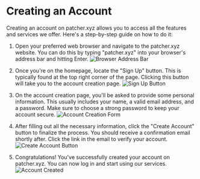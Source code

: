 # Creating an Account

Creating an account on patcher.xyz allows you to access all the features and services we offer. Here's a step-by-step guide on how to do it:

1. Open your preferred web browser and navigate to the patcher.xyz website. You can do this by typing "patcher.xyz" into your browser's address bar and hitting Enter. ![Browser Address Bar](./images/browser_address_bar.png)

2. Once you're on the homepage, locate the "Sign Up" button. This is typically found at the top right corner of the page. Clicking this button will take you to the account creation page. ![Sign Up Button](./images/sign_up_button.png)

3. On the account creation page, you'll be asked to provide some personal information. This usually includes your name, a valid email address, and a password. Make sure to choose a strong password to keep your account secure. ![Account Creation Form](./images/account_creation_form.png)

4. After filling out all the necessary information, click the "Create Account" button to finalize the process. You should receive a confirmation email shortly after. Click the link in the email to verify your account. ![Create Account Button](./images/create_account_button.png)

5. Congratulations! You've successfully created your account on patcher.xyz. You can now log in and start using our services. ![Account Created](./images/account_created.png)

